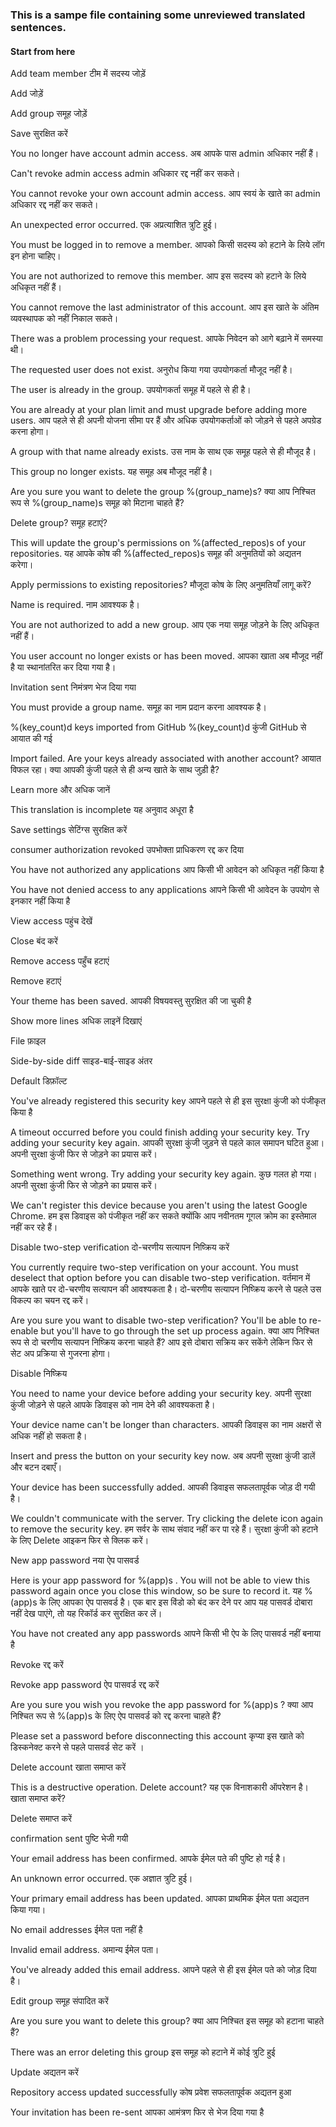 ### This is a sampe file containing some unreviewed translated sentences.
#### Start from here

Add team member
टीम में सदस्य जोड़ें

Add
जोड़ें

Add group
समूह जोड़ें

Save
सुरक्षित करें

You no longer have account admin access.
अब आपके पास admin अधिकार नहीं हैं।

Can't revoke admin access
admin अधिकार रद्द नहीं कर सकते।

You cannot revoke your own account admin access.
आप स्वयं के खाते का admin अधिकार रद्द नहीं कर सकते।

An unexpected error occurred.
एक अप्रत्याशित त्रुटि हुई।

You must be logged in to remove a member.
आपको किसी सदस्य को हटाने के लिये लॉग इन होना चाहिए।

You are not authorized to remove this member.
आप इस सदस्य को हटाने के लिये अधिकृत नहीं हैं।

You cannot remove the last administrator of this account.
आप इस खाते के अंतिम व्यवस्थापक को नहीं निकाल सकते।

There was a problem processing your request.
आपके निवेदन को आगे बढ़ाने में समस्या थी।

The requested user does not exist.
अनुरोध किया गया उपयोगकर्ता मौजूद नहीं है।

The user is already in the group.
उपयोगकर्ता समूह में पहले से ही है।

You are already at your plan limit and must upgrade before adding more users.
आप पहले से ही अपनी योजना सीमा पर हैं और अधिक उपयोगकर्ताओं को जोड़ने से पहले अपग्रेड करना होगा।

A group with that name already exists.
उस नाम के साथ एक समूह पहले से ही मौजूद है।

This group no longer exists.
यह समूह अब मौजूद नहीं है।

Are you sure you want to delete the group %(group_name)s?
क्या आप निश्चित रूप से %(group_name)s समूह को मिटाना चाहते हैं?

Delete group?
समूह हटाएं?

This will update the group's permissions on %(affected_repos)s of your repositories.
यह आपके कोष की %(affected_repos)s समूह की अनुमतियों को अद्यतन करेगा।

Apply permissions to existing repositories?
मौजूदा कोष के लिए अनुमतियाँ लागू करें?

Name is required.
नाम आवश्यक है।

You are not authorized to add a new group.
आप एक नया समूह जोड़ने के लिए अधिकृत नहीं हैं।

You user account no longer exists or has been moved.
आपका खाता अब मौजूद नहीं है या स्थानांतरित कर दिया गया है।

Invitation sent
निमंत्रण भेज दिया गया

You must provide a group name.
समूह का नाम प्रदान करना आवश्यक है।

%(key_count)d keys imported from GitHub
%(key_count)d कुंजी GitHub से आयात की गई

Import failed. Are your keys already associated with another account?
आयात विफल रहा। क्या आपकी कुंजी पहले से ही अन्य खाते के साथ जुड़ी है?

Learn more
और अधिक जानें

This translation is incomplete
यह अनुवाद अधूरा है

Save settings
सेटिंग्स सुरक्षित करें

consumer authorization revoked
उपभोक्ता प्राधिकरण रद्द कर दिया

You have not authorized any applications
आप किसी भी आवेदन को अधिकृत नहीं किया है


You have not denied access to any applications
आपने किसी भी आवेदन के उपयोग से इनकार नहीं किया है

View access
पहुंच देखें

Close
बंद करें

Remove access
पहुँच हटाएं

Remove
हटाएं

Your theme has been saved.
आपकी विषयवस्तु सुरक्षित की जा चुकी है

Show more lines
अधिक लाइनें दिखाएं

File
फ़ाइल

Side-by-side diff
साइड-बाई-साइड अंतर

Default
डिफ़ॉल्ट

You've already registered this security key
आपने पहले से ही इस सुरक्षा कुंजी को पंजीकृत किया है

A timeout occurred before you could finish adding your security key. Try adding your security key again.
आपकी सुरक्षा कुंजी जुड़ने से पहले काल समापन घटित हुआ। अपनी सुरक्षा कुंजी फिर से जोड़ने का प्रयास करें।

Something went wrong. Try adding your security key again.
कुछ गलत हो गया। अपनी सुरक्षा कुंजी फिर से जोड़ने का प्रयास करें।

We can't register this device because you aren't using the latest Google Chrome.
हम इस डिवाइस को पंजीकृत नहीं कर सकते क्योंकि आप नवीनतम गूगल क्रोम का इस्तेमाल नहीं कर रहे हैं।

Disable two-step verification
दो-चरणीय सत्यापन निष्क्रिय करें

You currently require two-step verification on your account. You must
deselect that option
before you can disable two-step verification.
वर्तमान में आपके खाते पर दो-चरणीय सत्यापन की आवश्यकता है। दो-चरणीय सत्यापन निष्क्रिय करने से पहले
उस विकल्प का चयन रद्द
करें।

Are you sure you want to disable two-step verification? You'll be able to re-enable but you'll have to go through the set up process again.
क्या आप निश्चित रूप से दो चरणीय सत्यापन निष्क्रिय करना चाहते हैं? आप इसे दोबारा सक्रिय कर सकेंगे लेकिन फिर से सेट अप प्रक्रिया से गुजरना होगा।

Disable
निष्क्रिय

You need to name your device before adding your security key.
अपनी सुरक्षा कुंजी जोड़ने से पहले आपके डिवाइस को नाम देने की आवश्यकता है।

Your device name can't be longer than  characters.
आपकी डिवाइस का नाम  अक्षरों से अधिक नहीं हो सकता है।

Insert and press the button on your security key now.
अब अपनी सुरक्षा कुंजी डालें और बटन दबाएँ।

Your device has been successfully added.
आपकी डिवाइस सफलतापूर्वक जोड़ दी गयी है।

We couldn't communicate with the server. Try clicking the delete icon again to remove the security key.
हम सर्वर के साथ संवाद नहीं कर पा रहे हैं। सुरक्षा कुंजी को हटाने के लिए Delete आइकन फिर से क्लिक करें।

New app password
नया ऐप पासवर्ड

Here is your app password for
%(app)s
. You will not be able to view this password again once you close this window, so be sure to record it.
यह
%(app)s
के लिए आपका ऐप पासवर्ड है। एक बार इस विंडो को बंद कर देने पर आप यह पासवर्ड दोबारा नहीं देख पाएंगे, तो यह रिकॉर्ड कर सुरक्षित कर लें।

You have not created any app passwords
आपने किसी भी ऐप के लिए पासवर्ड नहीं बनाया है

Revoke
रद्द करें

Revoke app password
ऐप पासवर्ड रद्द करें

Are you sure you wish you revoke the app password for
%(app)s
?
क्या आप निश्चित रूप से
%(app)s
के लिए ऐप पासवर्ड को रद्द करना चाहते हैं?

Please
set a password
before disconnecting this account
कृप्या इस खाते को डिस्कनेक्ट करने से पहले
पासवर्ड सेट करें
।

Delete account
खाता समाप्त करें

This is a destructive operation. Delete account?
यह एक विनाशकारी ऑपरेशन है। खाता समाप्त करें?

Delete
समाप्त करें

confirmation sent
पुष्टि भेजी गयी

Your email address has been confirmed.
आपके ईमेल पते की पुष्टि हो गई है।

An unknown error occurred.
एक अज्ञात त्रुटि हुई।

Your primary email address has been updated.
आपका प्राथमिक ईमेल पता अद्यतन किया गया।

No email addresses
ईमेल पता नहीं है

Invalid email address.
अमान्य ईमेल पता।

You've already added this email address.
आपने पहले से ही इस ईमेल पते को जोड़ दिया है।

Edit group
समूह संपादित करें

Are you sure you want to delete this group?
क्या आप निश्चित इस समूह को हटाना चाहते हैं?

There was an error deleting this group
इस समूह को हटाने में कोई त्रुटि हुई

Update
अद्यतन करें

Repository access updated successfully
कोष प्रवेश सफलतापूर्वक अद्यतन हुआ

Your invitation has been re-sent
आपका आमंत्रण फिर से भेज दिया गया है
